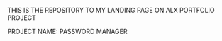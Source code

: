 THIS IS THE REPOSITORY TO MY LANDING PAGE ON ALX PORTFOLIO PROJECT

PROJECT NAME: PASSWORD MANAGER




